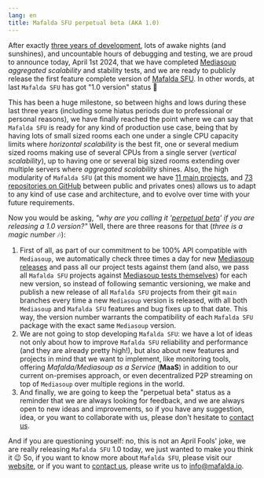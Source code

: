 ```yaml
---
lang: en
title: Mafalda SFU perpetual beta (AKA 1.0)
---
```


After exactly
[three years of development](https://twitter.com/el_piranna/status/1396126065677021193),
lots of awake nights (and sunshines), and uncountable hours of debugging and
testing, we are proud to announce today, April 1st 2024, that we have completed
[Mediasoup](https://mediasoup.org/) *aggregated scalability* and stability
tests, and we are ready to publicly release the first feature complete version
of [Mafalda SFU](https://mafalda.io). In other words, at last `Mafalda SFU` has got "1.0 version" status 🥳

This has been a huge milestone, so between highs and lows during these last
three years (including some hiatus periods due to professional or personal
reasons), we have finally reached the point where we can say that `Mafalda SFU`
is ready for any kind of production use case, being that by having lots of small
sized rooms each one under a single CPU capacity limits where
*horizontal scalability* is the best fit, one or several medium sized rooms
making use of several CPUs from a single server (*vertical scalability*), up to
having one or several big sized rooms extending over multiple servers where
*aggregated scalability* shines. Also, the high modularity of `Mafalda SFU` (at
this moment we have [11 main projects](https://mafalda.io/projects/), and
[73 repositories on GitHub](https://github.com/Mafalda-SFU) between public and
privates ones) allows us to adapt to any kind of use case and architecture, and
to evolve over time with your future requirements.

Now you would be asking,
*"why are you calling it '[perpetual beta](https://en.wikipedia.org/wiki/Perpetual_beta)' if you are releasing a 1.0 version?"*
Well, there are three reasons for that (*three is a magic number* 🎶):

1. First of all, as part of our commitment to be 100% API compatible with
   `Mediasoup`, we automatically check three times a day for new
   [Mediasoup releases](https://github.com/versatica/mediasoup/releases) and
   pass all our project tests against them (and also, we pass all `Mafalda SFU`
   projects against
   [Mediasoup tests themselves](https://www.npmjs.com/package/@mafalda-sfu/mediasoup-node-tests))
   for each new version, so instead of following semantic versioning, we make
   and publish a new release of all `Mafalda SFU` projects from their git `main`
   branches every time a new `Mediasoup` version is released, with all both
   `Mediasoup` and `Mafalda SFU` features and bug fixes up to that date. This
   way, the version number warrants the compatibility of each `Mafalda SFU`
   package with the exact same `Mediasoup` version.
2. We are not going to stop developing `Mafalda SFU`: we have a lot of ideas not
   only about how to improve `Mafalda SFU` reliability and performance (and
   they are already pretty high!), but also about new features and projects in
   mind that we want to implement, like monitoring tools, offering
   *Mafalda/Mediasoup as a Service* (**MaaS**) in addition to our current
   on-premises approach, or even decentralized P2P streaming on top of
   `Mediasoup` over multiple regions in the world.
3. And finally, we are going to keep the "perpetual beta" status as a reminder
   that we are always looking for feedback, and we are always open to new ideas
   and improvements, so if you have any suggestion, idea, or you want to
   collaborate with us, please don't hesitate to [contact us](/contact).

And if you are questioning yourself: no, this is not an April Fools' joke, we
are really releasing `Mafalda SFU` 1.0 today, we just wanted to make you think
it 😉 So, if you want to know more about `Mafalda SFU`, please visit our
[website](https://mafalda.io), or if you want to [contact us](/contact), please
write us to <info@mafalda.io>.
